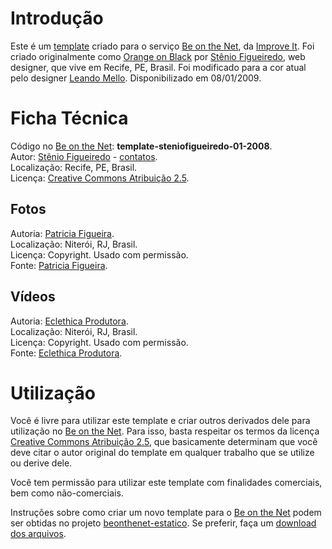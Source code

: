 # Introdução

Este é um [template][0] criado para o serviço [Be on the Net][], da [Improve It][]. Foi criado originalmente como [Orange on Black][0] por [Stênio Figueiredo][1], web designer, que vive em Recife, PE, Brasil. Foi modificado para a cor atual pelo designer [Leando Mello][lm]. Disponibilizado em 08/01/2009.

# Ficha Técnica

Código no [Be on the Net][]: **template-steniofigueiredo-01-2008**.  
Autor: [Stênio Figueiredo][1] - [contatos][2].  
Localização: Recife, PE, Brasil.  
Licença: [Creative Commons Atribuição 2.5][cc].  

## Fotos

Autoria: [Patricia Figueira][p].  
Localização: Niterói, RJ, Brasil.  
Licença: Copyright. Usado com permissão.  
Fonte: [Patricia Figueira][p].  

## Vídeos

Autoria: [Eclethica Produtora][e].  
Localização: Niterói, RJ, Brasil.  
Licença: Copyright. Usado com permissão.  
Fonte: [Eclethica Produtora][e].

# Utilização

Você é livre para utilizar este template e criar outros derivados dele para utilização no [Be on the Net][]. Para isso, basta respeitar os termos da licença [Creative Commons Atribuição 2.5][cc], que basicamente determinam que você deve citar o autor original do template em qualquer trabalho que se utilize ou derive dele. 

Você tem permissão para utilizar este template com finalidades comerciais, bem como não-comerciais. 

Instruções sobre como criar um novo template para o [Be on the Net][] podem ser obtidas no projeto [beonthenet-estatico][be]. Se preferir, faça um [download dos arquivos][d].

[Be on the Net]: http://beonthe.net "Be on the Net"
[Improve It]: http://improveit.com.br "Improve It"
[cc]: http://creativecommons.org/licenses/by/2.5/br/ "Creative Commons Atribuição 2.5"
[p]:  http://www.patriciafigueira.com.br "Patricia Figueira"
[e]:  http://www.eclethicaprodutora.com.br "Eclethica Produtora"
[be]: http://github.com/viniciusteles/beonthenet-estatico/tree/master
[d]: http://github.com/viniciusteles/beonthenet-estatico/zipball/master

[0]: http://beonthe.net/galerias/templates/galeria/72157610768205333/1
[1]: http://syst3n.wordpress.com/
[2]: http://syst3n.wordpress.com/contato
[lm]: http://www.improveit.com.br/empresa/leandro
